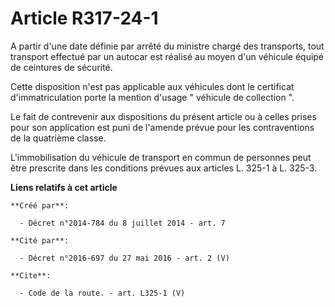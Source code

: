 # Article R317-24-1

A partir d'une date définie par arrêté du ministre chargé des transports, tout transport effectué par un autocar est réalisé
au moyen d'un véhicule équipé de ceintures de sécurité. 

Cette disposition n'est pas applicable aux véhicules dont le certificat d'immatriculation porte la mention d'usage " véhicule
de collection ". 

Le fait de contrevenir aux dispositions du présent article ou à celles prises pour son application est puni de l'amende
prévue pour les contraventions de la quatrième classe. 

L'immobilisation du véhicule de transport en commun de personnes peut être prescrite dans les conditions prévues aux articles
L. 325-1 à L. 325-3.

**Liens relatifs à cet article**

	**Créé par**:

	  - Décret n°2014-784 du 8 juillet 2014 - art. 7

	**Cité par**:

	  - Décret n°2016-697 du 27 mai 2016 - art. 2 (V)

	**Cite**:

	  - Code de la route. - art. L325-1 (V)
